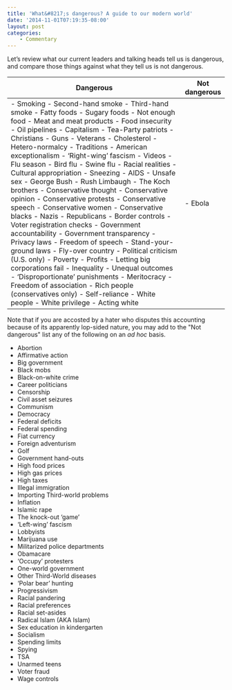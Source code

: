 ```yaml
---
title: 'What&#8217;s dangerous? A guide to our modern world'
date: '2014-11-01T07:19:35-08:00'
layout: post
categories:
    - Commentary
---
```


Let’s review what our current leaders and talking heads tell us is dangerous, and compare those things against what they tell us is not dangerous.

| Dangerous | Not dangerous |
|---|---|
| - Smoking - Second-hand smoke - Third-hand smoke - Fatty foods - Sugary foods - Not enough food - Meat and meat products - Food insecurity - Oil pipelines - Capitalism - Tea-Party patriots - Christians - Guns - Veterans - Cholesterol - Hetero-normalcy - Traditions - American exceptionalism - ‘Right-wing’ fascism - Videos - Flu season - Bird flu - Swine flu - Racial realities - Cultural appropriation - Sneezing - AIDS - Unsafe sex - George Bush - Rush Limbaugh - The Koch brothers - Conservative thought - Conservative opinion - Conservative protests - Conservative speech - Conservative women - Conservative blacks - Nazis - Republicans - Border controls - Voter registration checks - Government accountability - Government transparency - Privacy laws - Freedom of speech - Stand-your-ground laws - Fly-over country - Political criticism (U.S. only) - Poverty - Profits - Letting big corporations fail - Inequality - Unequal outcomes - ‘Disproportionate’ punishments - Meritocracy - Freedom of association - Rich people (conservatives only) - Self-reliance - White people - White privilege - Acting white | - Ebola |

Note that if you are accosted by a hater who disputes this accounting because of its apparently lop-sided nature, you may add to the "Not dangerous" list any of the following on an *ad hoc* basis.

- Abortion
- Affirmative action
- Big government
- Black mobs
- Black-on-white crime
- Career politicians
- Censorship
- Civil asset seizures
- Communism
- Democracy
- Federal deficits
- Federal spending
- Fiat currency
- Foreign adventurism
- Golf
- Government hand-outs
- High food prices
- High gas prices
- High taxes
- Illegal immigration
- Importing Third-world problems
- Inflation
- Islamic rape
- The knock-out ‘game’
- ‘Left-wing’ fascism
- Lobbyists
- Marijuana use
- Militarized police departments
- Obamacare
- ‘Occupy’ protesters
- One-world government
- Other Third-World diseases
- ‘Polar bear’ hunting
- Progressivism
- Racial pandering
- Racial preferences
- Racial set-asides
- Radical Islam (AKA Islam)
- Sex education in kindergarten
- Socialism
- Spending limits
- Spying
- TSA
- Unarmed teens
- Voter fraud
- Wage controls